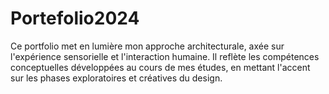 # Portefolio2024
Ce portfolio met en lumière mon approche architecturale, axée sur l'expérience sensorielle et l'interaction humaine. Il reflète les compétences conceptuelles développées au cours de mes études, en mettant l'accent sur les phases exploratoires et créatives du design.
